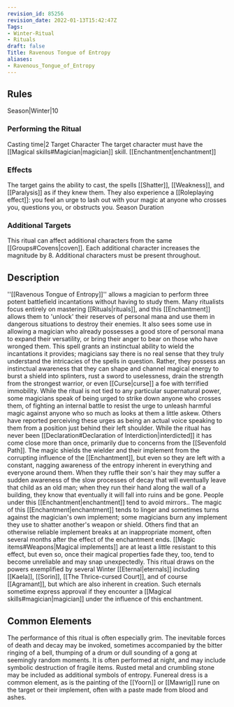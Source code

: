 ```yaml
---
revision_id: 85256
revision_date: 2022-01-13T15:42:47Z
Tags:
- Winter-Ritual
- Rituals
draft: false
Title: Ravenous Tongue of Entropy
aliases:
- Ravenous_Tongue_of_Entropy
---
```

## Rules
Season|Winter|10
### Performing the Ritual
Casting time|2 Target Character The target character must have the [[Magical skills#Magician|magician]] skill.
[[Enchantment|enchantment]] 
### Effects
The target gains the ability to cast, the spells [[Shatter]], [[Weakness]], and [[Paralysis]] as if they knew them. 
They also experience a [[Roleplaying effect]]: you feel an urge to lash out with your magic at anyone who crosses you, questions you, or obstructs you.
Season Duration
### Additional Targets
This ritual can affect additional characters from the same [[Groups#Covens|coven]]. Each additional character increases the magnitude by 8. Additional characters must be present throughout.
## Description
''[[Ravenous Tongue of Entropy]]'' allows a magician to perform three potent battlefield incantations without having to study them. Many ritualists focus entirely on mastering [[Rituals|rituals]], and this [[Enchantment]] allows them to 'unlock' their reserves of personal mana and use them in dangerous situations to destroy their enemies. It also sees some use in allowing a magician who already possesses a good store of personal mana to expand their versatility, or bring their anger to bear on those who have wronged them.
This spell grants an instinctual ability to wield the incantations it provides; magicians say there is no real sense that they truly understand the intricacies of the spells in question. Rather, they possess an instinctual awareness that they can shape and channel magical energy to burst a shield into splinters, rust a sword to uselessness, drain the strength from the strongest warrior, or even [[Curse|curse]] a foe with terrified immobility.
While the ritual is not tied to any particular supernatural power, some magicians speak of being urged to strike down anyone who crosses them, of fighting an internal battle to resist the urge to unleash harmful magic against anyone who so much as looks at them a little askew. Others have reported perceiving these urges as being an actual voice speaking to them from a position just behind their left shoulder. While the ritual has never been [[Declaration#Declaration of Interdiction|interdicted]] it has come close more than once, primarily due to concerns from the [[Sevenfold Path]].
The magic shields the wielder and their implement from the corrupting influence of the [[Enchantment]], but even so they are left with a constant, nagging awareness of the entropy inherent in everything and everyone around them. When they ruffle their son's hair they may suffer a sudden awareness of the slow processes of decay that will eventually leave that child as an old man; when they run their hand along the wall of a building, they know that eventually it will fall into ruins and be gone. People under this [[Enchantment|enchantment]] tend to avoid mirrors..
The magic of this [[Enchantment|enchantment]] tends to linger and sometimes turns against the magician's own implement; some magicians burn any implement they use to shatter another's weapon or shield. Others find that an otherwise reliable implement breaks at an inappropriate moment, often several months after the effect of the enchantment ends. [[Magic items#Weapons|Magical implements]] are at least a little resistant to this effect, but even so, once their magical properties fade they, too, tend to become unreliable and may snap unexpectedly.
This ritual draws on the powers exemplified by several Winter [[Eternal|eternals]] including [[Kaela]], [[Sorin]], [[The Thrice-cursed Court]], and of course [[Agramant]], but which are also inherent in creation. Such eternals sometime express approval if they encounter a [[Magical skills#magician|magician]] under the influence of this enchantment.
## Common Elements
The performance of this ritual is often especially grim. The inevitable forces of death and decay may be invoked, sometimes accompanied by the bitter ringing of a bell, thumping of a drum or dull sounding of a gong at seemingly random moments. It is often performed at night, and may include symbolic destruction of fragile items. Rusted metal and crumbling stone may be included as additional symbols of entropy. Funereal dress is a common element, as is the painting of the [[Yoorn]] or [[Mawrig]] rune on the target or their implement, often with a paste made from blood and ashes.